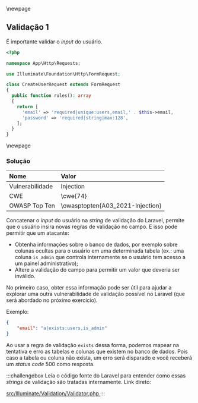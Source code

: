 \newpage
## Validação 1

É importante validar o *input* do usuário.

```php
<?php

namespace App\Http\Requests;

use Illuminate\Foundation\Http\FormRequest;

class CreateUserRequest extends FormRequest
{
  public function rules(): array
  {
    return [
      'email' => 'required|unique:users,email,' . $this->email,
      'password' => 'required|string|max:128',
    ];
  }
}
```

\newpage
### Solução

| **Nome**        | **Valor**                        |
| :-------------- | :------------------------------- |
| Vulnerabilidade | Injection                        |
| CWE             | \cwe{74}                         |
| OWASP Top Ten   | \owasptopten{A03_2021-Injection} |

Concatenar o *input* do usuário na *string* de validação do Laravel, permite que o usuário insira
novas regras de validação no campo. E isso pode permitir que um atacante:

- Obtenha informações sobre o banco de dados, por exemplo sobre colunas ocultas para o usuário
  em uma determinada tabela (ex.: uma coluna `is_admin` que controla internamente se o usuário
  tem acesso a um painel administrativo);
- Altere a validação do campo para permitir um valor que deveria ser inválido.

No primeiro caso, obter essa informação pode ser útil para ajudar a explorar uma outra
vulnerabilidade de validação possível no Laravel (que será abordado no próximo exercício).

Exemplo:

```json
{
    "email": "a|exists:users,is_admin"
}
```

Ao usar a regra de validação `exists` dessa forma, podemos mapear na tentativa e erro as tabelas e
colunas que existem no banco de dados. Pois caso a tabela ou coluna não exista, um erro será disparado
e você receberá um *status code* 500 como resposta.

:::challengebox
Leia o código fonte do Laravel para entender como essas *strings* de validação são tratadas
internamente. Link direto:

[
  src/Illuminate/Validation/Validator.php
](https://github.com/laravel/framework/blob/11.x/src/Illuminate/Validation/Validator.php#L617)
:::
